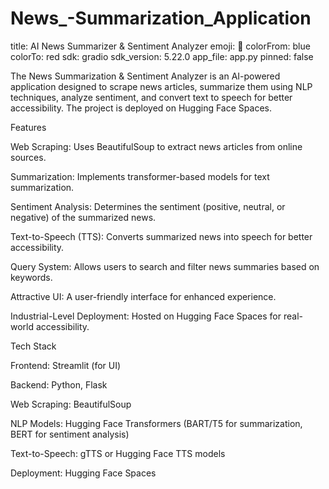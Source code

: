 # News_-Summarization_Application

title: AI News Summarizer & Sentiment Analyzer
emoji: 🚀
colorFrom: blue
colorTo: red
sdk: gradio
sdk_version: 5.22.0
app_file: app.py
pinned: false

The News Summarization & Sentiment Analyzer is an AI-powered application designed to scrape news articles, summarize them using NLP techniques, analyze sentiment, and convert text to speech for better accessibility. The project is deployed on Hugging Face Spaces.

Features

Web Scraping: Uses BeautifulSoup to extract news articles from online sources.

Summarization: Implements transformer-based models for text summarization.

Sentiment Analysis: Determines the sentiment (positive, neutral, or negative) of the summarized news.

Text-to-Speech (TTS): Converts summarized news into speech for better accessibility.

Query System: Allows users to search and filter news summaries based on keywords.

Attractive UI: A user-friendly interface for enhanced experience.

Industrial-Level Deployment: Hosted on Hugging Face Spaces for real-world accessibility.

Tech Stack

Frontend: Streamlit (for UI)

Backend: Python, Flask

Web Scraping: BeautifulSoup

NLP Models: Hugging Face Transformers (BART/T5 for summarization, BERT for sentiment analysis)

Text-to-Speech: gTTS or Hugging Face TTS models

Deployment: Hugging Face Spaces
